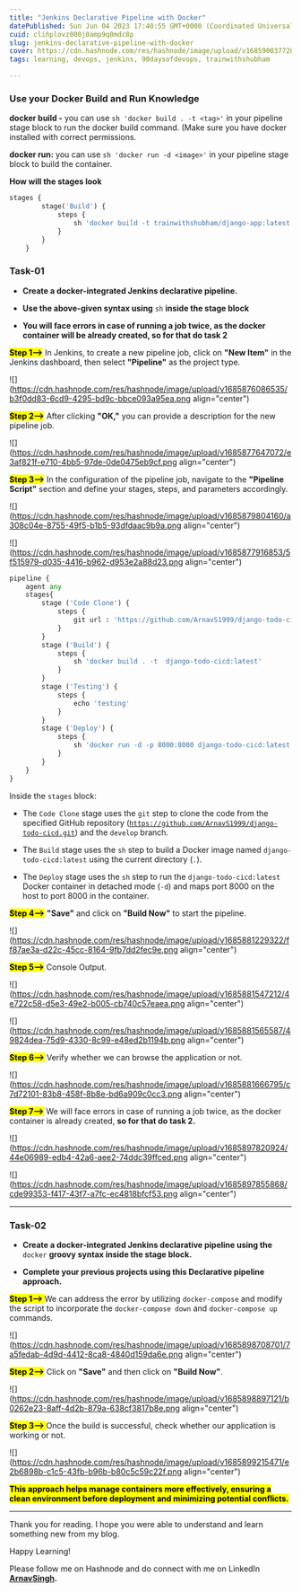 ```yaml
---
title: "Jenkins Declarative Pipeline with Docker"
datePublished: Sun Jun 04 2023 17:40:55 GMT+0000 (Coordinated Universal Time)
cuid: clihplovz000j0amp9q0mdc8p
slug: jenkins-declarative-pipeline-with-docker
cover: https://cdn.hashnode.com/res/hashnode/image/upload/v1685900377203/7bfe0016-1ed8-4039-9649-0007b8934ca4.png
tags: learning, devops, jenkins, 90daysofdevops, trainwithshubham

---
```


### Use your Docker Build and Run Knowledge

**docker build -** you can use `sh 'docker build . -t <tag>'` in your pipeline stage block to run the docker build command. (Make sure you have docker installed with correct permissions.

**docker run:** you can use `sh 'docker run -d <image>'` in your pipeline stage block to build the container.

**How will the stages look**

```python
stages {
        stage('Build') {
            steps {
                sh 'docker build -t trainwithshubham/django-app:latest'
            }
        }
    }
```

### Task-01

* **Create a docker-integrated Jenkins declarative pipeline.**
    
* **Use the above-given syntax using** `sh` **inside the stage block**
    
* **You will face errors in case of running a job twice, as the docker container will be already created, so for that do task 2**
    

**<mark>Step 1--&gt;</mark>** In Jenkins, to create a new pipeline job, click on **"New Item"** in the Jenkins dashboard, then select **"Pipeline"** as the project type.

![](https://cdn.hashnode.com/res/hashnode/image/upload/v1685876086535/b3f0dd83-6cd9-4295-bd9c-bbce093a95ea.png align="center")

**<mark>Step 2--&gt;</mark>** After clicking **"OK,"** you can provide a description for the new pipeline job.

![](https://cdn.hashnode.com/res/hashnode/image/upload/v1685877647072/e3af821f-e710-4bb5-97de-0de0475eb9cf.png align="center")

**<mark>Step 3--&gt;</mark>** In the configuration of the pipeline job, navigate to the **"Pipeline Script"** section and define your stages, steps, and parameters accordingly.

![](https://cdn.hashnode.com/res/hashnode/image/upload/v1685879804160/a308c04e-8755-49f5-b1b5-93dfdaac9b9a.png align="center")

![](https://cdn.hashnode.com/res/hashnode/image/upload/v1685877916853/5f515979-d035-4416-b962-d953e2a88d23.png align="center")

```python
pipeline {
    agent any
    stages{
        stage ('Code Clone') {
            steps {
                git url : 'https://github.com/ArnavS1999/django-todo-cicd.git' , branch : 'develop'
            }
        }
        stage ('Build') {
            steps {
                sh 'docker build . -t  django-todo-cicd:latest'
            }
        }
        stage ('Testing') {
            steps {
                echo 'testing'
            }
        }
        stage ('Deploy') {
            steps {
                sh 'docker run -d -p 8000:8000 django-todo-cicd:latest'
            }
        }
    }
}
```

Inside the `stages` block:

* The `Code Clone` stage uses the `git` step to clone the code from the specified GitHub repository ([`https://github.com/ArnavS1999/django-todo-cicd.git`](https://github.com/ArnavS1999/django-todo-cicd.git)) and the `develop` branch.
    
* The `Build` stage uses the `sh` step to build a Docker image named `django-todo-cicd:latest` using the current directory (`.`).
    
* The `Deploy` stage uses the `sh` step to run the `django-todo-cicd:latest` Docker container in detached mode (`-d`) and maps port 8000 on the host to port 8000 in the container.
    

**<mark>Step 4--&gt;</mark>** **"Save"** and click on **"Build Now"** to start the pipeline.

![](https://cdn.hashnode.com/res/hashnode/image/upload/v1685881229322/ff87ae3a-d22c-45cc-8164-9fb7dd2fec9e.png align="center")

**<mark>Step 5--&gt;</mark>** Console Output.

![](https://cdn.hashnode.com/res/hashnode/image/upload/v1685881547212/4e722c58-d5e3-49e2-b005-cb740c57eaea.png align="center")

![](https://cdn.hashnode.com/res/hashnode/image/upload/v1685881565587/49824dea-75d9-4330-8c99-e48ed2b1194b.png align="center")

**<mark>Step 6--&gt;</mark>** Verify whether we can browse the application or not.

![](https://cdn.hashnode.com/res/hashnode/image/upload/v1685881666795/c7d72101-83b8-458f-8b8e-bd6a909c0cc3.png align="center")

**<mark>Step 7--&gt;</mark>** We will face errors in case of running a job twice, as the docker container is already created, **so for that do task 2.**

![](https://cdn.hashnode.com/res/hashnode/image/upload/v1685897820924/44e06989-edb4-42a6-aee2-74ddc39ffced.png align="center")

![](https://cdn.hashnode.com/res/hashnode/image/upload/v1685897855868/cde99353-f417-43f7-a7fc-ec4818bfcf53.png align="center")

---

### Task-02

* **Create a docker-integrated Jenkins declarative pipeline using the** `docker` **groovy syntax inside the stage block.**
    
* **Complete your previous projects using this Declarative pipeline approach.**
    

**<mark>Step 1--&gt; </mark>** We can address the error by utilizing `docker-compose` and modify the script to incorporate the `docker-compose down` and `docker-compose up` commands.

![](https://cdn.hashnode.com/res/hashnode/image/upload/v1685898708701/7a5fedab-4d9d-4412-8ca8-4840d159da6e.png align="center")

**<mark>Step 2--&gt;</mark>** Click on **"Save"** and then click on **"Build Now"**.

![](https://cdn.hashnode.com/res/hashnode/image/upload/v1685898897121/b0262e23-8aff-4d2b-879a-638cf3817b8e.png align="center")

**<mark>Step 3--&gt; </mark>** Once the build is successful, check whether our application is working or not.

![](https://cdn.hashnode.com/res/hashnode/image/upload/v1685899215471/e2b6898b-c1c5-43fb-b96b-b80c5c59c22f.png align="center")

**<mark>This approach helps manage containers more effectively, ensuring a clean environment before deployment and minimizing potential conflicts.</mark>**

---

Thank you for reading. I hope you were able to understand and learn something new from my blog.

Happy Learning!

Please follow me on Hashnode and do connect with me on LinkedIn [**ArnavSingh**](https://www.linkedin.com/in/arnav-singh-6897b7226/)**.**